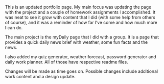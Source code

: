 This is an updated portfolio page. My main focus was updating the page with the project and a couple of homework assignments I accomplished. It was neat to see it grow with content that I did (with some help from others of course), and it was a reminder of how far I've come and how much more I can do.

The main project is the myDaily page that I did with a group. It is a page that provides a quick daily news brief with weather, some fun facts and the news.

I also added my quiz generator, weather forecast, password generator and daily work planner. All of those have respective readme files.

Changes will be made as time goes on. Possible changes include additional work content and a design update.